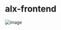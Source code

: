 # alx-frontend

![image](https://github.com/IamNaeto/alx-frontend/assets/105589308/9bcbbd7e-bc08-482c-8d7e-c128cf0775c3)
